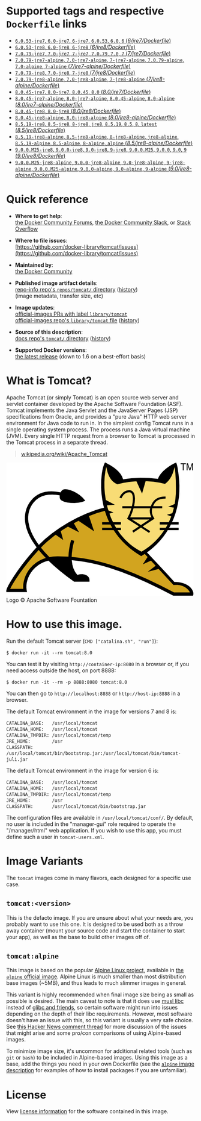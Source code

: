 <!--

********************************************************************************

WARNING:

    DO NOT EDIT "tomcat/README.md"

    IT IS AUTO-GENERATED

    (from the other files in "tomcat/" combined with a set of templates)

********************************************************************************

-->

# Supported tags and respective `Dockerfile` links

-	[`6.0.53-jre7`, `6.0-jre7`, `6-jre7`, `6.0.53`, `6.0`, `6` (*6/jre7/Dockerfile*)](https://github.com/docker-library/tomcat/blob/0e18eab4234afbff617aee84e7156ac1b4fd67d5/6/jre7/Dockerfile)
-	[`6.0.53-jre8`, `6.0-jre8`, `6-jre8` (*6/jre8/Dockerfile*)](https://github.com/docker-library/tomcat/blob/0e18eab4234afbff617aee84e7156ac1b4fd67d5/6/jre8/Dockerfile)
-	[`7.0.79-jre7`, `7.0-jre7`, `7-jre7`, `7.0.79`, `7.0`, `7` (*7/jre7/Dockerfile*)](https://github.com/docker-library/tomcat/blob/a227157792e94c669148c3c2a09072fb317070e0/7/jre7/Dockerfile)
-	[`7.0.79-jre7-alpine`, `7.0-jre7-alpine`, `7-jre7-alpine`, `7.0.79-alpine`, `7.0-alpine`, `7-alpine` (*7/jre7-alpine/Dockerfile*)](https://github.com/docker-library/tomcat/blob/a227157792e94c669148c3c2a09072fb317070e0/7/jre7-alpine/Dockerfile)
-	[`7.0.79-jre8`, `7.0-jre8`, `7-jre8` (*7/jre8/Dockerfile*)](https://github.com/docker-library/tomcat/blob/a227157792e94c669148c3c2a09072fb317070e0/7/jre8/Dockerfile)
-	[`7.0.79-jre8-alpine`, `7.0-jre8-alpine`, `7-jre8-alpine` (*7/jre8-alpine/Dockerfile*)](https://github.com/docker-library/tomcat/blob/a227157792e94c669148c3c2a09072fb317070e0/7/jre8-alpine/Dockerfile)
-	[`8.0.45-jre7`, `8.0-jre7`, `8.0.45`, `8.0` (*8.0/jre7/Dockerfile*)](https://github.com/docker-library/tomcat/blob/a227157792e94c669148c3c2a09072fb317070e0/8.0/jre7/Dockerfile)
-	[`8.0.45-jre7-alpine`, `8.0-jre7-alpine`, `8.0.45-alpine`, `8.0-alpine` (*8.0/jre7-alpine/Dockerfile*)](https://github.com/docker-library/tomcat/blob/a227157792e94c669148c3c2a09072fb317070e0/8.0/jre7-alpine/Dockerfile)
-	[`8.0.45-jre8`, `8.0-jre8` (*8.0/jre8/Dockerfile*)](https://github.com/docker-library/tomcat/blob/a227157792e94c669148c3c2a09072fb317070e0/8.0/jre8/Dockerfile)
-	[`8.0.45-jre8-alpine`, `8.0-jre8-alpine` (*8.0/jre8-alpine/Dockerfile*)](https://github.com/docker-library/tomcat/blob/a227157792e94c669148c3c2a09072fb317070e0/8.0/jre8-alpine/Dockerfile)
-	[`8.5.19-jre8`, `8.5-jre8`, `8-jre8`, `jre8`, `8.5.19`, `8.5`, `8`, `latest` (*8.5/jre8/Dockerfile*)](https://github.com/docker-library/tomcat/blob/a227157792e94c669148c3c2a09072fb317070e0/8.5/jre8/Dockerfile)
-	[`8.5.19-jre8-alpine`, `8.5-jre8-alpine`, `8-jre8-alpine`, `jre8-alpine`, `8.5.19-alpine`, `8.5-alpine`, `8-alpine`, `alpine` (*8.5/jre8-alpine/Dockerfile*)](https://github.com/docker-library/tomcat/blob/a227157792e94c669148c3c2a09072fb317070e0/8.5/jre8-alpine/Dockerfile)
-	[`9.0.0.M25-jre8`, `9.0.0-jre8`, `9.0-jre8`, `9-jre8`, `9.0.0.M25`, `9.0.0`, `9.0`, `9` (*9.0/jre8/Dockerfile*)](https://github.com/docker-library/tomcat/blob/a227157792e94c669148c3c2a09072fb317070e0/9.0/jre8/Dockerfile)
-	[`9.0.0.M25-jre8-alpine`, `9.0.0-jre8-alpine`, `9.0-jre8-alpine`, `9-jre8-alpine`, `9.0.0.M25-alpine`, `9.0.0-alpine`, `9.0-alpine`, `9-alpine` (*9.0/jre8-alpine/Dockerfile*)](https://github.com/docker-library/tomcat/blob/a227157792e94c669148c3c2a09072fb317070e0/9.0/jre8-alpine/Dockerfile)

# Quick reference

-	**Where to get help**:  
	[the Docker Community Forums](https://forums.docker.com/), [the Docker Community Slack](https://blog.docker.com/2016/11/introducing-docker-community-directory-docker-community-slack/), or [Stack Overflow](https://stackoverflow.com/search?tab=newest&q=docker)

-	**Where to file issues**:  
	[https://github.com/docker-library/tomcat/issues](https://github.com/docker-library/tomcat/issues)

-	**Maintained by**:  
	[the Docker Community](https://github.com/docker-library/tomcat)

-	**Published image artifact details**:  
	[repo-info repo's `repos/tomcat/` directory](https://github.com/docker-library/repo-info/blob/master/repos/tomcat) ([history](https://github.com/docker-library/repo-info/commits/master/repos/tomcat))  
	(image metadata, transfer size, etc)

-	**Image updates**:  
	[official-images PRs with label `library/tomcat`](https://github.com/docker-library/official-images/pulls?q=label%3Alibrary%2Ftomcat)  
	[official-images repo's `library/tomcat` file](https://github.com/docker-library/official-images/blob/master/library/tomcat) ([history](https://github.com/docker-library/official-images/commits/master/library/tomcat))

-	**Source of this description**:  
	[docs repo's `tomcat/` directory](https://github.com/docker-library/docs/tree/master/tomcat) ([history](https://github.com/docker-library/docs/commits/master/tomcat))

-	**Supported Docker versions**:  
	[the latest release](https://github.com/docker/docker/releases/latest) (down to 1.6 on a best-effort basis)

# What is Tomcat?

Apache Tomcat (or simply Tomcat) is an open source web server and servlet container developed by the Apache Software Foundation (ASF). Tomcat implements the Java Servlet and the JavaServer Pages (JSP) specifications from Oracle, and provides a "pure Java" HTTP web server environment for Java code to run in. In the simplest config Tomcat runs in a single operating system process. The process runs a Java virtual machine (JVM). Every single HTTP request from a browser to Tomcat is processed in the Tomcat process in a separate thread.

> [wikipedia.org/wiki/Apache_Tomcat](https://en.wikipedia.org/wiki/Apache_Tomcat)

![logo](https://raw.githubusercontent.com/docker-library/docs/8e31eb93a02d504d0cfe1da435aa31b377fc627d/tomcat/logo.png)Logo &copy; Apache Software Fountation

# How to use this image.

Run the default Tomcat server (`CMD ["catalina.sh", "run"]`):

```console
$ docker run -it --rm tomcat:8.0
```

You can test it by visiting `http://container-ip:8080` in a browser or, if you need access outside the host, on port 8888:

```console
$ docker run -it --rm -p 8888:8080 tomcat:8.0
```

You can then go to `http://localhost:8888` or `http://host-ip:8888` in a browser.

The default Tomcat environment in the image for versions 7 and 8 is:

	CATALINA_BASE:   /usr/local/tomcat
	CATALINA_HOME:   /usr/local/tomcat
	CATALINA_TMPDIR: /usr/local/tomcat/temp
	JRE_HOME:        /usr
	CLASSPATH:       /usr/local/tomcat/bin/bootstrap.jar:/usr/local/tomcat/bin/tomcat-juli.jar

The default Tomcat environment in the image for version 6 is:

	CATALINA_BASE:   /usr/local/tomcat
	CATALINA_HOME:   /usr/local/tomcat
	CATALINA_TMPDIR: /usr/local/tomcat/temp
	JRE_HOME:        /usr
	CLASSPATH:       /usr/local/tomcat/bin/bootstrap.jar

The configuration files are available in `/usr/local/tomcat/conf/`. By default, no user is included in the "manager-gui" role required to operate the "/manager/html" web application. If you wish to use this app, you must define such a user in `tomcat-users.xml`.

# Image Variants

The `tomcat` images come in many flavors, each designed for a specific use case.

## `tomcat:<version>`

This is the defacto image. If you are unsure about what your needs are, you probably want to use this one. It is designed to be used both as a throw away container (mount your source code and start the container to start your app), as well as the base to build other images off of.

## `tomcat:alpine`

This image is based on the popular [Alpine Linux project](http://alpinelinux.org), available in [the `alpine` official image](https://hub.docker.com/_/alpine). Alpine Linux is much smaller than most distribution base images (~5MB), and thus leads to much slimmer images in general.

This variant is highly recommended when final image size being as small as possible is desired. The main caveat to note is that it does use [musl libc](http://www.musl-libc.org) instead of [glibc and friends](http://www.etalabs.net/compare_libcs.html), so certain software might run into issues depending on the depth of their libc requirements. However, most software doesn't have an issue with this, so this variant is usually a very safe choice. See [this Hacker News comment thread](https://news.ycombinator.com/item?id=10782897) for more discussion of the issues that might arise and some pro/con comparisons of using Alpine-based images.

To minimize image size, it's uncommon for additional related tools (such as `git` or `bash`) to be included in Alpine-based images. Using this image as a base, add the things you need in your own Dockerfile (see the [`alpine` image description](https://hub.docker.com/_/alpine/) for examples of how to install packages if you are unfamiliar).

# License

View [license information](https://www.apache.org/licenses/LICENSE-2.0) for the software contained in this image.

